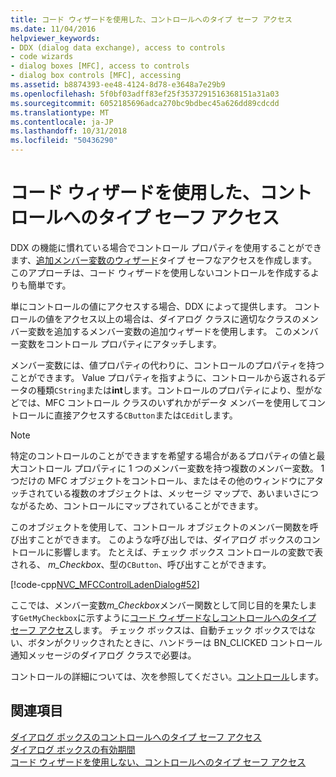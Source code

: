 ```yaml
---
title: コード ウィザードを使用した、コントロールへのタイプ セーフ アクセス
ms.date: 11/04/2016
helpviewer_keywords:
- DDX (dialog data exchange), access to controls
- code wizards
- dialog boxes [MFC], access to controls
- dialog box controls [MFC], accessing
ms.assetid: b8874393-ee48-4124-8d78-e3648a7e29b9
ms.openlocfilehash: 5f0bf03adff83ef25f3537291516368151a31a03
ms.sourcegitcommit: 6052185696adca270bc9bdbec45a626dd89cdcdd
ms.translationtype: MT
ms.contentlocale: ja-JP
ms.lasthandoff: 10/31/2018
ms.locfileid: "50436290"
---
```

# <a name="type-safe-access-to-controls-with-code-wizards"></a>コード ウィザードを使用した、コントロールへのタイプ セーフ アクセス

DDX の機能に慣れている場合でコントロール プロパティを使用することができます、[追加メンバー変数のウィザード](../ide/add-member-variable-wizard.md)タイプ セーフなアクセスを作成します。 このアプローチは、コード ウィザードを使用しないコントロールを作成するよりも簡単です。

単にコントロールの値にアクセスする場合、DDX によって提供します。 コントロールの値をアクセス以上の場合は、ダイアログ クラスに適切なクラスのメンバー変数を追加するメンバー変数の追加ウィザードを使用します。 このメンバー変数をコントロール プロパティにアタッチします。

メンバー変数には、値プロパティの代わりに、コントロールのプロパティを持つことができます。 Value プロパティを指すように、コントロールから返されるデータの種類`CString`または**int**します。コントロールのプロパティにより、型がなどでは、MFC コントロール クラスのいずれかがデータ メンバーを使用してコントロールに直接アクセスする`CButton`または`CEdit`します。

> [!NOTE]
>  特定のコントロールのことができますを希望する場合があるプロパティの値と最大コントロール プロパティに 1 つのメンバー変数を持つ複数のメンバー変数。 1 つだけの MFC オブジェクトをコントロール、またはその他のウィンドウにアタッチされている複数のオブジェクトは、メッセージ マップで、あいまいさにつながるため、コントロールにマップされていることができます。

このオブジェクトを使用して、コントロール オブジェクトのメンバー関数を呼び出すことができます。 このような呼び出しでは、ダイアログ ボックスのコントロールに影響します。 たとえば、チェック ボックス コントロールの変数で表される、 *m_Checkbox*、型の`CButton`、呼び出すことができます。

[!code-cpp[NVC_MFCControlLadenDialog#52](../mfc/codesnippet/cpp/type-safe-access-to-controls-with-code-wizards_1.cpp)]

ここでは、メンバー変数*m_Checkbox*メンバー関数として同じ目的を果たします`GetMyCheckbox`に示すように[コード ウィザードなしコントロールへのタイプ セーフ アクセス](../mfc/type-safe-access-to-controls-without-code-wizards.md)します。 チェック ボックスは、自動チェック ボックスではない、ボタンがクリックされたときに、ハンドラーは BN_CLICKED コントロール通知メッセージのダイアログ クラスで必要は。

コントロールの詳細については、次を参照してください。[コントロール](../mfc/controls-mfc.md)します。

## <a name="see-also"></a>関連項目

[ダイアログ ボックスのコントロールへのタイプ セーフ アクセス](../mfc/type-safe-access-to-controls-in-a-dialog-box.md)<br/>
[ダイアログ ボックスの有効期間](../mfc/life-cycle-of-a-dialog-box.md)<br/>
[コード ウィザードを使用しない、コントロールへのタイプ セーフ アクセス](../mfc/type-safe-access-to-controls-without-code-wizards.md)

